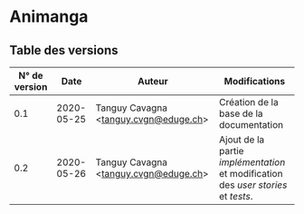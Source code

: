 # Animanga

## Table des versions

| N° de version | Date       | Auteur                                   | Modifications                                                |
| ------------- | ---------- | ---------------------------------------- | ------------------------------------------------------------ |
| 0.1           | 2020-05-25 | Tanguy Cavagna \<<tanguy.cvgn@eduge.ch>> | Création de la base de la documentation                      |
| 0.2           | 2020-05-26 | Tanguy Cavagna \<<tanguy.cvgn@eduge.ch>> | Ajout de la partie *implémentation* et modification des *user stories* et *tests*. |

